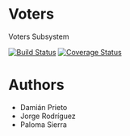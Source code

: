 Voters
======

Voters Subsystem

[![Build Status](https://travis-ci.org/Arquisoft/voters_3b.svg?branch=master)](https://travis-ci.org/Arquisoft/voters_3b)
[![Coverage Status](http://img.shields.io/Arquisoft/voters_3b.svg?branch=master)](https://coveralls.io/r/Arquisoft/voters_3b.svg?branch=master)

Authors
=======
* Damián Prieto
* Jorge Rodríguez
* Paloma Sierra





